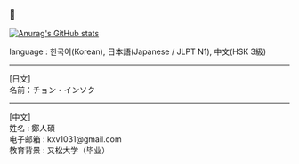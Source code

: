###  👋

[![Anurag's GitHub stats](https://github-readme-stats.vercel.app/api?username=JeongInSeok)](https://github.com/anuraghazra/github-readme-stats)



language : 한국어(Korean), 日本語(Japanese / JLPT N1), 中文(HSK 3級)

<hr>
[日文]<br>
名前：チョン・インソク

<hr>
[中文]<br>
姓名 : 鄭人碩<br>
电子邮箱 : kxv1031@gmail.com<br>
教育背景 : 又松大学（毕业）


<!--
**JeongInSeok/JeongInSeok** is a ✨ _special_ ✨ repository because its `README.md` (this file) appears on your GitHub profile.

Here are some ideas to get you started:

- 🔭 I’m currently working on ...
- 🌱 I’m currently learning ...
- 👯 I’m looking to collaborate on ...
- 🤔 I’m looking for help with ...
- 💬 Ask me about ...
- 📫 How to reach me: ...
- 😄 Pronouns: ...
- ⚡ Fun fact: ...
-->
